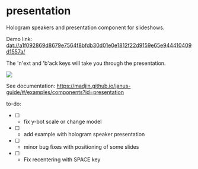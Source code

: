 # presentation

Hologram speakers and presentation component for slideshows.

Demo link: <dat://a1f092869d8679e7564f8bfdb30d01e0e1812f22d9159e65e944410409d1557a/>

The 'n'ext and 'b'ack keys will take you through the presentation.

![](https://i.imgur.com/m05g5BK.jpg)

See documentation: <https://madjin.github.io/janus-guide/#/examples/components?id=presentation>

to-do:

- [ ] - fix y-bot scale or change model
- [ ] - add example with hologram speaker presentation
- [ ] - minor bug fixes with positioning of some slides
- [ ] - Fix recentering with SPACE key
